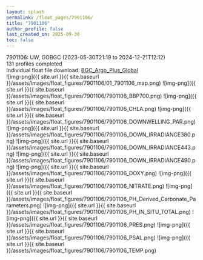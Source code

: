 ```yaml
---
layout: splash
permalink: /float_pages/7901106/
title: "7901106"
author_profile: false
last_created_on: 2025-09-30
toc: false
---
```

 
7901106: UW, GOBGC (2023-05-30T21:19 to 2024-12-21T12:12)\
131 profiles completed\
Individual float file download: [BGC_Argo_Plus_Global](https://ftp.soest.hawaii.edu/bgc_argo_plus/Individual_Floats/outliers_removed/7901106_Sprof_processed.nc)\
![img-png]({{ site.url }}{{ site.baseurl }}/assets/images/float_figures/7901106/01_7901106_map.png)
![img-png]({{ site.url }}{{ site.baseurl }}/assets/images/float_figures/7901106/7901106_BBP700.png)
![img-png]({{ site.url }}{{ site.baseurl }}/assets/images/float_figures/7901106/7901106_CHLA.png)
![img-png]({{ site.url }}{{ site.baseurl }}/assets/images/float_figures/7901106/7901106_DOWNWELLING_PAR.png)
![img-png]({{ site.url }}{{ site.baseurl }}/assets/images/float_figures/7901106/7901106_DOWN_IRRADIANCE380.png)
![img-png]({{ site.url }}{{ site.baseurl }}/assets/images/float_figures/7901106/7901106_DOWN_IRRADIANCE443.png)
![img-png]({{ site.url }}{{ site.baseurl }}/assets/images/float_figures/7901106/7901106_DOWN_IRRADIANCE490.png)
![img-png]({{ site.url }}{{ site.baseurl }}/assets/images/float_figures/7901106/7901106_DOXY.png)
![img-png]({{ site.url }}{{ site.baseurl }}/assets/images/float_figures/7901106/7901106_NITRATE.png)
![img-png]({{ site.url }}{{ site.baseurl }}/assets/images/float_figures/7901106/7901106_PH_Derived_Carbonate_Parameters.png)
![img-png]({{ site.url }}{{ site.baseurl }}/assets/images/float_figures/7901106/7901106_PH_IN_SITU_TOTAL.png)
![img-png]({{ site.url }}{{ site.baseurl }}/assets/images/float_figures/7901106/7901106_PRES.png)
![img-png]({{ site.url }}{{ site.baseurl }}/assets/images/float_figures/7901106/7901106_PSAL.png)
![img-png]({{ site.url }}{{ site.baseurl }}/assets/images/float_figures/7901106/7901106_TEMP.png)
